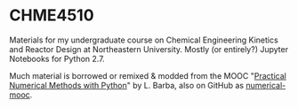 # CHME4510
Materials for my undergraduate course on Chemical Engineering Kinetics and Reactor Design at Northeastern University.
Mostly (or entirely?) Jupyter Notebooks for Python 2.7.


Much material is borrowed or remixed & modded from the MOOC "[Practical Numerical Methods with Python](http://openedx.seas.gwu.edu/courses/GW/MAE6286/2014_fall)" by L. Barba, also on GitHub as [numerical-mooc](https://github.com/numerical-mooc/numerical-mooc).
